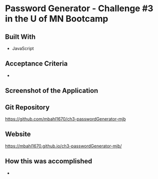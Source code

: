 # Password Generator - Challenge #3 in the U of MN Bootcamp

## Built With
* JavaScript

## Acceptance Criteria
*

## Screenshot of the Application



## Git Repository
https://github.com/mbahl1670/ch3-passwordGenerator-mjb

## Website
https://mbahl1670.github.io/ch3-passwordGenerator-mjb/


## How this was accomplished
* 
